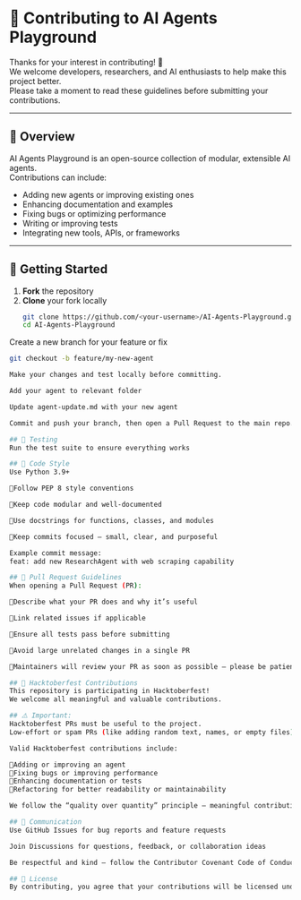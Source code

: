 # 🧩 Contributing to AI Agents Playground

Thanks for your interest in contributing! 🎉  
We welcome developers, researchers, and AI enthusiasts to help make this project better.  
Please take a moment to read these guidelines before submitting your contributions.

---

## 🧠 Overview

AI Agents Playground is an open-source collection of modular, extensible AI agents.  
Contributions can include:
- Adding new agents or improving existing ones  
- Enhancing documentation and examples  
- Fixing bugs or optimizing performance  
- Writing or improving tests  
- Integrating new tools, APIs, or frameworks  

---

## 🚀 Getting Started

1. **Fork** the repository  
2. **Clone** your fork locally  
   ```bash
   git clone https://github.com/<your-username>/AI-Agents-Playground.git
   cd AI-Agents-Playground
Create a new branch for your feature or fix
```bash
git checkout -b feature/my-new-agent

Make your changes and test locally before committing.

Add your agent to relevant folder

Update agent-update.md with your new agent

Commit and push your branch, then open a Pull Request to the main repo.

## 🧪 Testing
Run the test suite to ensure everything works

## 🧰 Code Style
Use Python 3.9+

🧩Follow PEP 8 style conventions

🧩Keep code modular and well-documented

🧩Use docstrings for functions, classes, and modules

🧩Keep commits focused — small, clear, and purposeful

Example commit message:
feat: add new ResearchAgent with web scraping capability

## 🤝 Pull Request Guidelines
When opening a Pull Request (PR):

🧩Describe what your PR does and why it’s useful

🧩Link related issues if applicable

🧩Ensure all tests pass before submitting

🧩Avoid large unrelated changes in a single PR

🧩Maintainers will review your PR as soon as possible — please be patient and open to feedback. 💬

## 🎉 Hacktoberfest Contributions
This repository is participating in Hacktoberfest!
We welcome all meaningful and valuable contributions.

## ⚠️ Important:
Hacktoberfest PRs must be useful to the project.
Low-effort or spam PRs (like adding random text, names, or empty files) will be marked as invalid and excluded.

Valid Hacktoberfest contributions include:

🧩Adding or improving an agent
🧩Fixing bugs or improving performance
🧩Enhancing documentation or tests
🧩Refactoring for better readability or maintainability

We follow the “quality over quantity” principle — meaningful contributions are always appreciated!

## 💬 Communication
Use GitHub Issues for bug reports and feature requests

Join Discussions for questions, feedback, or collaboration ideas

Be respectful and kind — follow the Contributor Covenant Code of Conduct

## 🧾 License
By contributing, you agree that your contributions will be licensed under the same MIT License that covers this project.
